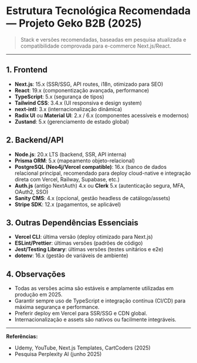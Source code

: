# Estrutura Tecnológica Recomendada — Projeto Geko B2B (2025)

> Stack e versões recomendadas, baseadas em pesquisa atualizada e compatibilidade comprovada para e-commerce Next.js/React.

---

## 1. Frontend
- **Next.js**: 15.x (SSR/SSG, API routes, i18n, otimizado para SEO)
- **React**: 19.x (componentização avançada, performance)
- **TypeScript**: 5.x (segurança de tipos)
- **Tailwind CSS**: 3.4.x (UI responsiva e design system)
- **next-intl**: 3.x (internacionalização dinâmica)
- **Radix UI** ou **Material UI**: 2.x / 6.x (componentes acessíveis e modernos)
- **Zustand**: 5.x (gerenciamento de estado global)

## 2. Backend/API
- **Node.js**: 20.x LTS (backend, SSR, API interna)
- **Prisma ORM**: 5.x (mapeamento objeto-relacional)
- **PostgreSQL (Neo4j/Vercel compatible)**: 16.x (banco de dados relacional principal, recomendado para deploy cloud-native e integração direta com Vercel, Railway, Supabase, etc.)
- **Auth.js** (antigo NextAuth) 4.x ou **Clerk** 5.x (autenticação segura, MFA, OAuth2, SSO)
- **Sanity CMS**: 4.x (opcional, gestão headless de catálogo/assets)
- **Stripe SDK**: 12.x (pagamentos, se aplicável)

## 3. Outras Dependências Essenciais
- **Vercel CLI**: última versão (deploy otimizado para Next.js)
- **ESLint/Prettier**: últimas versões (padrões de código)
- **Jest/Testing Library**: últimas versões (testes unitários e e2e)
- **dotenv**: 16.x (gestão de variáveis de ambiente)

## 4. Observações
- Todas as versões acima são estáveis e amplamente utilizadas em produção em 2025.
- Garantir sempre uso de TypeScript e integração contínua (CI/CD) para máxima segurança e performance.
- Preferir deploy em Vercel para SSR/SSG e CDN global.
- Internacionalização e assets são nativos ou facilmente integráveis.

---

**Referências:**
- Udemy, YouTube, Next.js Templates, CartCoders (2025)
- Pesquisa Perplexity AI (junho 2025)
